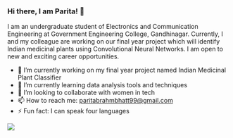 ### Hi there, I am Parita! 👋

I am an undergraduate student of Electronics and Communication Engineering at Government Engineering College, Gandhinagar. Currently, I and my colleague are working on our final year project which will identify Indian medicinal plants using Convolutional Neural Networks. I am open to new and exciting career opportunities.

- 🔭 I’m currently working on my final year project named Indian Medicinal Plant Classifier
- 🌱 I’m currently learning data analysis tools and techniques
- 👯 I’m looking to collaborate with women in tech
- 📫  How to reach me: paritabrahmbhatt99@gmail.com
- ⚡ Fun fact: I can speak four languages
 
<a href="https://github.com/paritabrahmbhatt/paritabrahmbhatt">
  <img align="center" src="https://github-readme-stats.vercel.app/api/top-langs/?username=paritabrahmbhatt&layout=compact&theme=material-palenight&title_color=ffffff" />
</a>
